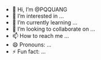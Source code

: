 - 👋 Hi, I’m @PQQUANG
- 👀 I’m interested in ...
- 🌱 I’m currently learning ...
- 💞️ I’m looking to collaborate on ...
- 📫 How to reach me ...
- 😄 Pronouns: ...
- ⚡ Fun fact: ...

<!---
PQQUANG/PQQUANG is a ✨ special ✨ repository because its `README.md` (this file) appears on your GitHub profile.
You can click the Preview link to take a look at your changes.
--->
